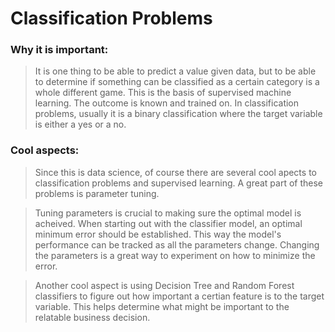 # Classification Problems

### Why it is important:
> It is one thing to be able to predict a value given data, but to be able to determine if something can be classified as a certain category is a whole different game.  This is the basis of supervised machine learning.  The outcome is known and trained on.  In classification problems, usually it is a binary classification where the target variable is either a yes or a no.

### Cool aspects:

> Since this is data science, of course there are several cool apects to classification problems and supervised learning.  A great part of these problems is parameter tuning.

> Tuning parameters is crucial to making sure the optimal model is acheived.  When starting out with the classifier model, an optimal minimum error should be established.  This way the model's performance can be tracked as all the parameters change.  Changing the parameters is a great way to experiment on how to minimize the error.

> Another cool aspect is using Decision Tree and Random Forest classifiers to figure out how important a certian feature is to the target variable.  This helps determine what might be important to the relatable business decision.